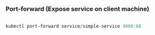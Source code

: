 
### Port-forward (Expose service on client machine)

```powershell

kubectl port-forward service/simple-service 4000:80

```

